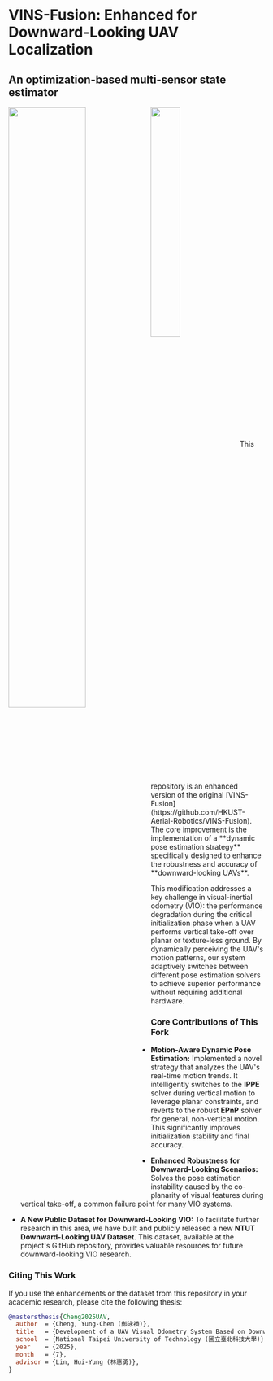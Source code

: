 # VINS-Fusion: Enhanced for Downward-Looking UAV Localization
## An optimization-based multi-sensor state estimator

<img src="https://github.com/HKUST-Aerial-Robotics/VINS-Fusion/blob/master/support_files/image/vins_logo.png" width = 55% height = 55% div align=left />
<img src="support_files/image/your_uav_photo.png" width = 34% height = 34% div align=center /> 
This repository is an enhanced version of the original [VINS-Fusion](https://github.com/HKUST-Aerial-Robotics/VINS-Fusion). The core improvement is the implementation of a **dynamic pose estimation strategy** specifically designed to enhance the robustness and accuracy of **downward-looking UAVs**.

This modification addresses a key challenge in visual-inertial odometry (VIO): the performance degradation during the critical initialization phase when a UAV performs vertical take-off over planar or texture-less ground. By dynamically perceiving the UAV's motion patterns, our system adaptively switches between different pose estimation solvers to achieve superior performance without requiring additional hardware.

### Core Contributions of This Fork

* **Motion-Aware Dynamic Pose Estimation:** Implemented a novel strategy that analyzes the UAV's real-time motion trends. It intelligently switches to the **IPPE** solver during vertical motion to leverage planar constraints, and reverts to the robust **EPnP** solver for general, non-vertical motion. This significantly improves initialization stability and final accuracy.

* **Enhanced Robustness for Downward-Looking Scenarios:** Solves the pose estimation instability caused by the co-planarity of visual features during vertical take-off, a common failure point for many VIO systems.

* **A New Public Dataset for Downward-Looking VIO:** To facilitate further research in this area, we have built and publicly released a new **NTUT Downward-Looking UAV Dataset**. This dataset, available at the project's GitHub repository, provides valuable resources for future downward-looking VIO research.

### Citing This Work

If you use the enhancements or the dataset from this repository in your academic research, please cite the following thesis:

```bibtex
@mastersthesis{Cheng2025UAV,
  author  = {Cheng, Yung-Chen (鄭泳禎)},
  title   = {Development of a UAV Visual Odometry System Based on Downward-looking Aerial Imagery (利用下視角空拍影像之無人機視覺里程計建置)},
  school  = {National Taipei University of Technology (國立臺北科技大學)},
  year    = {2025},
  month   = {7},
  advisor = {Lin, Hui-Yung (林惠勇)},
}

